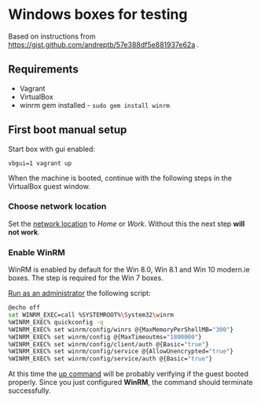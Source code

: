 # Windows boxes for testing

Based on instructions from https://gist.github.com/andreptb/57e388df5e881937e62a .

## Requirements

* Vagrant
* VirtualBox
* winrm gem installed - `sudo gem install winrm`


## First boot manual setup

Start box with gui enabled:
```
vbgui=1 vagrant up
```
When the machine is booted, continue with the following steps in the VirtualBox guest window.

### Choose network location

Set the [network location](http://windows.microsoft.com/en-us/windows/choosing-network-location#1TC=windows-7) to *Home* or *Work*. Without this the next step **will not work**.

### Enable WinRM 

WinRM is enabled by default for the Win 8.0, Win 8.1 and Win 10 modern.ie boxes. The step is required for the Win 7 boxes.

[Run as an administrator](https://technet.microsoft.com/en-us/library/cc947813%28v=ws.10%29.aspx)  the following script:

```bash
@echo off
set WINRM_EXEC=call %SYSTEMROOT%\System32\winrm
%WINRM_EXEC% quickconfig -q
%WINRM_EXEC% set winrm/config/winrs @{MaxMemoryPerShellMB="300"}
%WINRM_EXEC% set winrm/config @{MaxTimeoutms="1800000"}
%WINRM_EXEC% set winrm/config/client/auth @{Basic="true"}
%WINRM_EXEC% set winrm/config/service @{AllowUnencrypted="true"}
%WINRM_EXEC% set winrm/config/service/auth @{Basic="true"}
```

At this time the [up command](http://docs.vagrantup.com/v2/cli/up.html) will be probably verifying if the guest booted properly. Since you just configured **WinRM**, the command should terminate successfully.